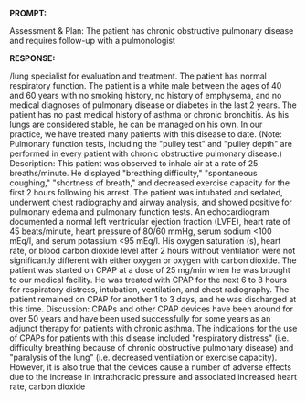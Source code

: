 **PROMPT:**

Assessment & Plan:  The patient has chronic obstructive pulmonary disease and requires follow-up with a pulmonologist

**RESPONSE:**

 /lung specialist for evaluation and treatment. The patient has normal respiratory function. The patient is a white male between the ages of 40 and 60 years with no smoking history, no history of emphysema, and no medical diagnoses of pulmonary disease or diabetes in the last 2 years. The patient has no past medical history of asthma or chronic bronchitis. As his lungs are considered stable, he can be managed on his own. In our practice, we have treated many patients with this disease to date. (Note: Pulmonary function tests, including the "pulley test" and "pulley depth" are performed in every patient with chronic obstructive pulmonary disease.)  Description: This patient was observed to inhale air at a rate of 25 breaths/minute. He displayed "breathing difficulty," "spontaneous coughing," "shortness of breath," and decreased exercise capacity for the first 2 hours following his arrest. The patient was intubated and sedated, underwent chest radiography and airway analysis, and showed positive for pulmonary edema and pulmonary function tests. An echocardiogram documented a normal left ventricular ejection fraction (LVFE), heart rate of 45 beats/minute, heart pressure of 80/60 mmHg, serum sodium <100 mEq/l, and serum potassium <95 mEq/l. His oxygen saturation (s), heart rate, or blood carbon dioxide level after 2 hours without ventilation were not significantly different with either oxygen or oxygen with carbon dioxide. The patient was started on CPAP at a dose of 25 mg/min when he was brought to our medical facility. He was treated with CPAP for the next 6 to 8 hours for respiratory distress, intubation, ventilation, and chest radiography. The patient remained on CPAP for another 1 to 3 days, and he was discharged at this time.  Discussion: CPAPs and other CPAP devices have been around for over 50 years and have been used successfully for some years as an adjunct therapy for patients with chronic asthma. The indications for the use of CPAPs for patients with this disease included "respiratory distress" (i.e. difficulty breathing because of chronic obstructive pulmonary disease) and "paralysis of the lung" (i.e. decreased ventilation or exercise capacity). However, it is also true that the devices cause a number of adverse effects due to the increase in intrathoracic pressure and associated increased heart rate, carbon dioxide